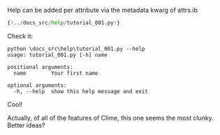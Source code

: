 
Help can be added per attribute via the metadata kwarg of attrs.ib
```Python 
{!../docs_src/help/tutorial_001.py!}
```
Check it:

<div class="termy">

```console
python \docs_src\help\tutorial_001.py --help
usage: tutorial_001.py [-h] name

positional arguments:
  name        Your first name

optional arguments:
  -h, --help  show this help message and exit

```
</div>

Cool!

Actually, of all of the features of Clime, this one seems the most clunky. Better ideas? 
